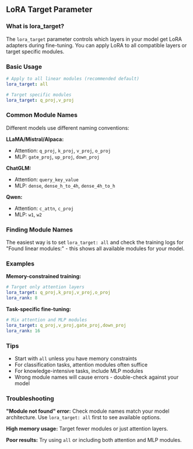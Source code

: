 ## LoRA Target Parameter

### What is lora_target?

The `lora_target` parameter controls which layers in your model get LoRA adapters during fine-tuning. You can apply LoRA to all compatible layers or target specific modules.

### Basic Usage

```yaml
# Apply to all linear modules (recommended default)
lora_target: all

# Target specific modules
lora_target: q_proj,v_proj
```

### Common Module Names

Different models use different naming conventions:

**LLaMA/Mistral/Alpaca:**
- Attention: `q_proj`, `k_proj`, `v_proj`, `o_proj`
- MLP: `gate_proj`, `up_proj`, `down_proj`

**ChatGLM:**
- Attention: `query_key_value`
- MLP: `dense`, `dense_h_to_4h`, `dense_4h_to_h`

**Qwen:**
- Attention: `c_attn`, `c_proj`
- MLP: `w1`, `w2`

### Finding Module Names

The easiest way is to set `lora_target: all` and check the training logs for "Found linear modules:" - this shows all available modules for your model.

### Examples

**Memory-constrained training:**
```yaml
# Target only attention layers
lora_target: q_proj,k_proj,v_proj,o_proj
lora_rank: 8
```

**Task-specific fine-tuning:**
```yaml
# Mix attention and MLP modules
lora_target: q_proj,v_proj,gate_proj,down_proj
lora_rank: 16
```

### Tips

- Start with `all` unless you have memory constraints
- For classification tasks, attention modules often suffice
- For knowledge-intensive tasks, include MLP modules
- Wrong module names will cause errors - double-check against your model

### Troubleshooting

**"Module not found" error:** Check module names match your model architecture. Use `lora_target: all` first to see available options.

**High memory usage:** Target fewer modules or just attention layers.

**Poor results:** Try using `all` or including both attention and MLP modules.
